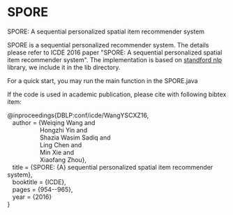 # SPORE
SPORE: A sequential personalized spatial item recommender system

SPORE is a sequential personalized recommender system.
The details please refer to ICDE 2016 paper "SPORE: A sequential personalized spatial item recommender system".
The implementation is based on <a href="http://stanfordnlp.github.io/CoreNLP/">standford nlp</a> library,
we include it in the lib directory.

For a quick start, you may run the main function in the SPORE.java

If the code is used in academic publication, please cite with following bibtex item:

@inproceedings{DBLP:conf/icde/WangYSCXZ16,</br>
&nbsp;&nbsp; author    = {Weiqing Wang and</br>
&nbsp;&nbsp;&nbsp;&nbsp;&nbsp;&nbsp;&nbsp;&nbsp;&nbsp;&nbsp;&nbsp;&nbsp;&nbsp;&nbsp;&nbsp;&nbsp;&nbsp;&nbsp; Hongzhi Yin and</br>
&nbsp;&nbsp;&nbsp;&nbsp;&nbsp;&nbsp;&nbsp;&nbsp;&nbsp;&nbsp;&nbsp;&nbsp;&nbsp;&nbsp;&nbsp;&nbsp;&nbsp;&nbsp; Shazia Wasim Sadiq and</br>
&nbsp;&nbsp;&nbsp;&nbsp;&nbsp;&nbsp;&nbsp;&nbsp;&nbsp;&nbsp;&nbsp;&nbsp;&nbsp;&nbsp;&nbsp;&nbsp;&nbsp;&nbsp; Ling Chen and</br>
&nbsp;&nbsp;&nbsp;&nbsp;&nbsp;&nbsp;&nbsp;&nbsp;&nbsp;&nbsp;&nbsp;&nbsp;&nbsp;&nbsp;&nbsp;&nbsp;&nbsp;&nbsp; Min Xie and</br>
&nbsp;&nbsp;&nbsp;&nbsp;&nbsp;&nbsp;&nbsp;&nbsp;&nbsp;&nbsp;&nbsp;&nbsp;&nbsp;&nbsp;&nbsp;&nbsp;&nbsp;&nbsp; Xiaofang Zhou},</br>
&nbsp;&nbsp; title     = {SPORE: {A} sequential personalized spatial item recommender system},</br>
&nbsp;&nbsp; booktitle = {ICDE},</br>
&nbsp;&nbsp; pages     = {954--965},</br>
&nbsp;&nbsp; year      = {2016}</br>
}</br>
